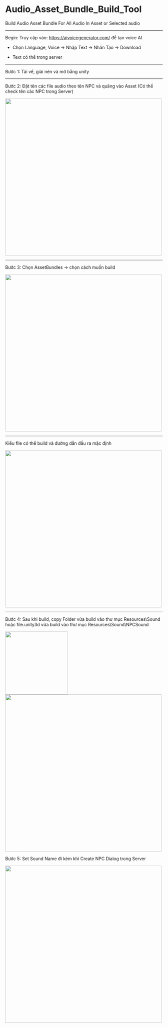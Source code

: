 # Audio_Asset_Bundle_Build_Tool

Build Audio Asset Bundle For All Audio In Asset or Selected audio

<hr>

Begin: Truy cập vào: https://aivoicegenerator.com/ để tạo voice AI

- Chọn Language, Voice -> Nhập Text -> Nhấn Tạo -> Download

- Text có thể trong server

<hr>

 Bước 1: Tải về, giải nén và mở bằng unity

<hr>

Bước 2: Đặt tên các file audio theo tên NPC và quăng vào Asset (Có thể check tên các NPC trong Server)

<img src="https://github.com/user-attachments/assets/fd6a72d0-6964-4822-8049-23c71458f4ba" width="500" />

<hr>

 Bước 3: Chọn AssetBundles -> chọn cách muốn build 
 
<img src="https://github.com/user-attachments/assets/0c0bedac-c6bc-4105-a920-6b609d41ff94" width="500" />

<hr>

Kiểu file có thể build và đường dẫn đầu ra mặc định 

<img src="https://github.com/user-attachments/assets/e7860fbc-6d77-4094-9e02-38e10815dc58" width="500" />

<hr>

Bước 4: Sau khi build, copy Folder vừa build vào thư mục Resources\Sound hoặc file.unity3d vừa build vào thư mục Resources\Sound\NPCSound 

<img src="https://github.com/user-attachments/assets/a5abbfef-ea36-40ba-af28-3850bb642a29" width="200" />

<img src="https://github.com/user-attachments/assets/f0329ceb-c75e-4170-b0a9-282408a91c9b" width="500" />

Bước 5: Set Sound Name đi kèm khi Create NPC Dialog trong Server

<img src="https://github.com/user-attachments/assets/3ab7328b-6332-4f35-8379-9aea2d9b7bd1" width="500" />
